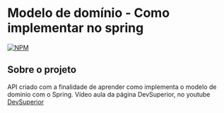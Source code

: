 # Modelo de domínio - Como implementar no spring
[![NPM](https://img.shields.io/apm/l/react)](https://github.com/danaraujo-rec/devsuperior-jparepository/blob/master/LICENSE)

## Sobre o projeto

API criado com a finalidade de aprender como implementa o modelo de domínio com o Spring. Vídeo aula da página DevSuperior, no youtube [DevSuperior](https://www.youtube.com/watch?v=OX5MmJrFTdw)

